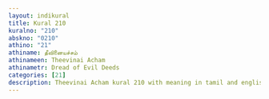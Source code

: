 ```yaml
---
layout: indikural
title: Kural 210
kuralno: "210"
abskno: "0210"
athino: "21"
athiname: தீவினையச்சம்
athinameen: Theevinai Acham
athinametr: Dread of Evil Deeds
categories: [21]
description: Theevinai Acham kural 210 with meaning in tamil and english 
---
```



